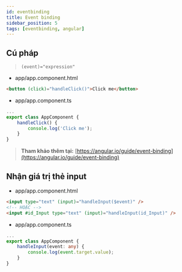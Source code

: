 ```yaml
---
id: eventbinding
title: Event binding
sidebar_position: 5
tags: [eventbinding, angular]
---
```


## Cú pháp

> `(event)="expression"`

-   app/app.component.html

```html
<button (click)="handleClick()">Click me</button>
```

-   app/app.component.ts

```typescript
...
export class AppComponent {
    handleClick() {
        console.log('Click me');
    }
}
```

> **Tham khảo thêm tại:** [https://angular.io/guide/event-binding](https://angular.io/guide/event-binding)

## Nhận giá trị thẻ input

-   app/app.component.html

```html
<input type="text" (input)="handleInput($event)" />
<!-- HOẶC -->
<input #id_Input type="text" (input)="handleInput(id_Input)" />
```

-   app/app.component.ts

```typescript
...
export class AppComponent {
    handleInput(event: any) {
        console.log(event.target.value);
    }
}
```
